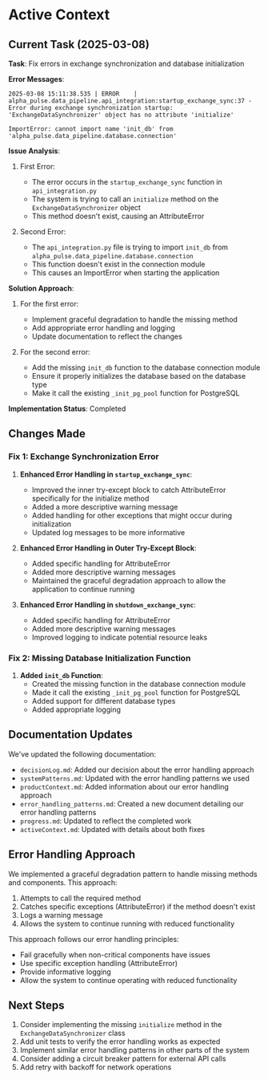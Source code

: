 # Active Context

## Current Task (2025-03-08)

**Task**: Fix errors in exchange synchronization and database initialization

**Error Messages**:
```
2025-03-08 15:11:38.535 | ERROR    | alpha_pulse.data_pipeline.api_integration:startup_exchange_sync:37 - Error during exchange synchronization startup: 'ExchangeDataSynchronizer' object has no attribute 'initialize'

ImportError: cannot import name 'init_db' from 'alpha_pulse.data_pipeline.database.connection'
```

**Issue Analysis**:
1. First Error:
   - The error occurs in the `startup_exchange_sync` function in `api_integration.py`
   - The system is trying to call an `initialize` method on the `ExchangeDataSynchronizer` object
   - This method doesn't exist, causing an AttributeError

2. Second Error:
   - The `api_integration.py` file is trying to import `init_db` from `alpha_pulse.data_pipeline.database.connection`
   - This function doesn't exist in the connection module
   - This causes an ImportError when starting the application

**Solution Approach**:
1. For the first error:
   - Implement graceful degradation to handle the missing method
   - Add appropriate error handling and logging
   - Update documentation to reflect the changes

2. For the second error:
   - Add the missing `init_db` function to the database connection module
   - Ensure it properly initializes the database based on the database type
   - Make it call the existing `_init_pg_pool` function for PostgreSQL

**Implementation Status**: Completed

## Changes Made

### Fix 1: Exchange Synchronization Error

1. **Enhanced Error Handling in `startup_exchange_sync`**:
   - Improved the inner try-except block to catch AttributeError specifically for the initialize method
   - Added a more descriptive warning message
   - Added handling for other exceptions that might occur during initialization
   - Updated log messages to be more informative

2. **Enhanced Error Handling in Outer Try-Except Block**:
   - Added specific handling for AttributeError
   - Added more descriptive warning messages
   - Maintained the graceful degradation approach to allow the application to continue running

3. **Enhanced Error Handling in `shutdown_exchange_sync`**:
   - Added specific handling for AttributeError
   - Added more descriptive warning messages
   - Improved logging to indicate potential resource leaks

### Fix 2: Missing Database Initialization Function

1. **Added `init_db` Function**:
   - Created the missing function in the database connection module
   - Made it call the existing `_init_pg_pool` function for PostgreSQL
   - Added support for different database types
   - Added appropriate logging

## Documentation Updates

We've updated the following documentation:
- `decisionLog.md`: Added our decision about the error handling approach
- `systemPatterns.md`: Updated with the error handling patterns we used
- `productContext.md`: Added information about our error handling approach
- `error_handling_patterns.md`: Created a new document detailing our error handling patterns
- `progress.md`: Updated to reflect the completed work
- `activeContext.md`: Updated with details about both fixes

## Error Handling Approach

We implemented a graceful degradation pattern to handle missing methods and components. This approach:

1. Attempts to call the required method
2. Catches specific exceptions (AttributeError) if the method doesn't exist
3. Logs a warning message
4. Allows the system to continue running with reduced functionality

This approach follows our error handling principles:
- Fail gracefully when non-critical components have issues
- Use specific exception handling (AttributeError)
- Provide informative logging
- Allow the system to continue operating with reduced functionality

## Next Steps

1. Consider implementing the missing `initialize` method in the `ExchangeDataSynchronizer` class
2. Add unit tests to verify the error handling works as expected
3. Implement similar error handling patterns in other parts of the system
4. Consider adding a circuit breaker pattern for external API calls
5. Add retry with backoff for network operations